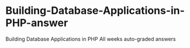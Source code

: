 # Building-Database-Applications-in-PHP-answer
Building Database Applications in PHP All weeks auto-graded answers
